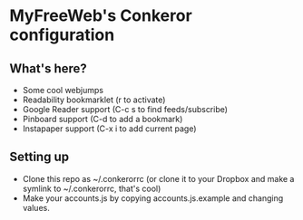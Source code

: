 # MyFreeWeb's Conkeror configuration #

## What's here? ##
- Some cool webjumps
- Readability bookmarklet (r to activate)
- Google Reader support (C-c s to find feeds/subscribe)
- Pinboard support (C-d to add a bookmark)
- Instapaper support (C-x i to add current page)

## Setting up ##
- Clone this repo as ~/.conkerorrc (or clone it to your Dropbox and make a symlink to ~/.conkerorrc, that's cool)
- Make your accounts.js by copying accounts.js.example and changing values.